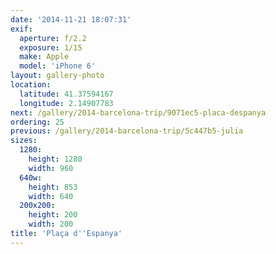 ```yaml
---
date: '2014-11-21 18:07:31'
exif:
  aperture: f/2.2
  exposure: 1/15
  make: Apple
  model: 'iPhone 6'
layout: gallery-photo
location:
  latitude: 41.37594167
  longitude: 2.14907783
next: /gallery/2014-barcelona-trip/9071ec5-placa-despanya
ordering: 25
previous: /gallery/2014-barcelona-trip/5c447b5-julia
sizes:
  1280:
    height: 1280
    width: 960
  640w:
    height: 853
    width: 640
  200x200:
    height: 200
    width: 200
title: 'Plaça d''Espanya'
---
```


